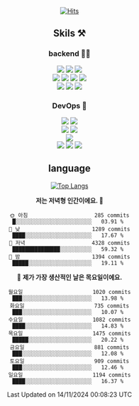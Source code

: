 <div align="center">

[![Hits](https://hits.seeyoufarm.com/api/count/incr/badge.svg?url=https%3A%2F%2Fgithub.com%2Fzxcv9203%2Fhit-counter&count_bg=%23FF7272&title_bg=%23324C2E&icon=codeigniter.svg&icon_color=%23DD5B5B&title=%EB%B0%A9%EB%AC%B8%EC%9E%90&edge_flat=false)](https://hits.seeyoufarm.com)
  
## Skils ⚒️

### backend 🧑‍💻
  
<img src="https://img.shields.io/badge/Java-FF6600?style=flat-square&logo=buymeacoffee&logoColor=white"/>
<img src="https://img.shields.io/badge/Go-0099FF?style=flat-square&logo=go&logoColor=white"/>
<img src="https://img.shields.io/badge/Kotlin-7F52FF?style=flat-square&logo=kotlin&logoColor=white"/>
  
  
<br />
  
<img src="https://img.shields.io/badge/Spring-339933?style=flat-square&logo=Spring&logoColor=white"/>
<img src="https://img.shields.io/badge/Spring Boot-339933?style=flat-square&logo=Spring Boot&logoColor=white"/>
<img src="https://img.shields.io/badge/Spring Security-339933?style=flat-square&logo=Spring Security&logoColor=white"/>
  
<img src="https://img.shields.io/badge/Spring Data JPA-339933?style=flat-square&logo=Hibernate&logoColor=white"/>

<br />
  
  <img src="https://img.shields.io/badge/mysql-0099FF?style=flat-square&logo=mysql&logoColor=white"/>
  <img src="https://img.shields.io/badge/mariadb-0099FF?style=flat-square&logo=mariadb&logoColor=white"/>
  <img src="https://img.shields.io/badge/mongoDB-47A248?style=flat-square&logo=mongodb&logoColor=white"/>
  
  
### DevOps 🚀
  
  <img src="https://img.shields.io/badge/docker-2496ED?style=flat-square&logo=docker&logoColor=white"/>
  <img src="https://img.shields.io/badge/kubernetes-326CE5?style=flat-square&logo=kubernetes&logoColor=white"/>
  
  <br />
  
  <img src="https://img.shields.io/badge/Github Actions-2088FF?style=flat-square&logo=githubactions&logoColor=white"/>
  <img src="https://img.shields.io/badge/Jenkins-D24939?style=flat-square&logo=jenkins&logoColor=white"/>
  
  
  <br />
  <img src="https://img.shields.io/badge/terraform-7B42BC?style=flat-square&logo=terraform&logoColor=white"/>
  
  <br />
  <img src="https://img.shields.io/badge/Amazon AWS-232F3E?style=flat-square&logo=Amazon AWS&logoColor=white"/>

  <img src="https://img.shields.io/badge/GCP-4285F4?style=flat-square&logo=googlecloud&logoColor=white"/>
  <img src="https://img.shields.io/badge/NCP-03C75A?style=flat-square&logo=naver&logoColor=white"/>
  
  
## language

[![Top Langs](https://github-readme-stats.vercel.app/api/top-langs/?username=zxcv9203&hide=html&exclude_repo=zxcv9203.github.io,golB&theme=grate-gatsby)](https://github.com/zxcv9203/github-readme-stats)
  
<!--START_SECTION:waka-->
**저는 저녁형 인간이에요. 🦉** 

```text
🌞 아침                     285 commits         █░░░░░░░░░░░░░░░░░░░░░░░░   03.91 % 
🌆 낮　                     1289 commits        ████░░░░░░░░░░░░░░░░░░░░░   17.67 % 
🌃 저녁                     4328 commits        ███████████████░░░░░░░░░░   59.32 % 
🌙 밤　                     1394 commits        █████░░░░░░░░░░░░░░░░░░░░   19.11 % 
```
📅 **제가 가장 생산적인 날은 목요일이에요.** 

```text
월요일                      1020 commits        ███░░░░░░░░░░░░░░░░░░░░░░   13.98 % 
화요일                      735 commits         ███░░░░░░░░░░░░░░░░░░░░░░   10.07 % 
수요일                      1082 commits        ████░░░░░░░░░░░░░░░░░░░░░   14.83 % 
목요일                      1475 commits        █████░░░░░░░░░░░░░░░░░░░░   20.22 % 
금요일                      881 commits         ███░░░░░░░░░░░░░░░░░░░░░░   12.08 % 
토요일                      909 commits         ███░░░░░░░░░░░░░░░░░░░░░░   12.46 % 
일요일                      1194 commits        ████░░░░░░░░░░░░░░░░░░░░░   16.37 % 
```



 Last Updated on 14/11/2024 00:08:23 UTC
<!--END_SECTION:waka-->
  
</div>

